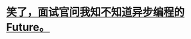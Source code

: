 # [笑了，面试官问我知不知道异步编程的Future。](https://mp.weixin.qq.com/s?__biz=MzAxNjk4ODE4OQ==&mid=2247495717&idx=2&sn=8b256ec1a70d0d0c473437b6407e1e2e&chksm=9beed157ac995841ce0951e5aed992818573ddf7f874f5d3f8fbfd5cc3b90b516cdbdbb0cf4e&xtrack=1&scene=90&subscene=93&sessionid=1606208128&clicktime=1606210999&enterid=1606210999&ascene=56&devicetype=android-29&version=270014e5&nettype=WIFI&abtest_cookie=AAACAA%3D%3D&lang=zh_CN&exportkey=AobtH4SWUZyp7y5AcMBc1BA%3D&pass_ticket=8TRsta7hMCGVhU8DpfBd2ZcWqdmLOX4uD9CyCMbA6Et%2FH3NkVKd39xzIXtWbPkfC&wx_header=1)